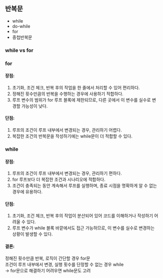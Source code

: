 ## 반복문

- while
- do-while
- for
- 중첩반복문

### while vs for
### for
#### 장점:
1. 초기화, 조건 체크, 반복 후의 작업을 한 줄에서 처리할 수 있어 편리하다.
2. 정해진 횟수만큼의 반복을 수행하는 경우에 사용하기 적합하다.
3. 루프 변수의 범위가 for 루프 블록에 제한되므로, 다른 곳에서 이 변수를 실수로 변경할 가능성이 낮다.

#### 단점:
1. 루프의 조건이 루프 내부에서 변경되는 경우, 관리하기 어렵다.
2. 복잡한 조건의 반복문을 작성하기에는 while문이 더 적합할 수 있다.

### while
#### 장점:
1. 루프의 조건이 루프 내부에서 변경되는 경우, 관리하기 편하다.
2. for 루프보다 더 복잡한 조건과 시나리오에 적합하다.
3. 조건이 충족되는 동안 계속해서 루프를 실행하며, 종료 시점을 명확하게 알 수 없는 경우에 유용하다.

#### 단점:
1. 초기화, 조건 체크, 반복 후의 작업이 분산되어 있어 코드를 이해하거나 작성하기 어려울 수 있다.
2. 루프 변수가 while 블록 바깥에서도 접근 가능하므로, 이 변수를 실수로 변경하는 상황이 발생할 수 있다.

#### 결론:
정해진 횟수만큼 반복, 로직이 간단할 경우 for문   
조건이 루프 내부에서 변경, 실행 횟수를 단정할 수 없는 경우 while   
-> for문으로 해결하기 어려우면 while문도 고려